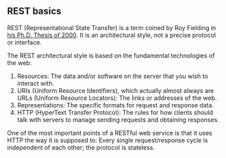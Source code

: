 
REST basics
-----------

REST (Representational State Transfer) is a term coined by Roy Fielding in
[his Ph.D. Thesis of 2000](http://www.ics.uci.edu/~fielding/pubs/dissertation/top.htm).
It is an architectural style, not a precise protocol or interface.

The REST architectural style is based on the fundamental technologies of
the web:

1. Resources: The data and/or software on the server that you wish to
   interact with.
2. URIs (Uniform Resource Identifiers), which actually almost always are
   URLs (Uniform Resource Locators): The links or addresses of the web.
3. Representations: The specific formats for request and response data.
4. HTTP (HyperText Transfer Protocol): The rules for how clients should
   talk with servers to manage sending requests and obtaining responses.

One of the most important points of a RESTful web service is that it
uses HTTP the way it is supposed to: Every single request/response cycle
is independent of each other; the protocol is stateless.
